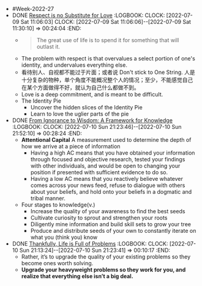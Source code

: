- #Week-2022-27
- DONE [Respect is no Substitute for Love](https://moretothat.com/respect-is-no-substitute-for-love/)
  :LOGBOOK:
  CLOCK: [2022-07-09 Sat 11:06:03]
  CLOCK: [2022-07-09 Sat 11:06:06]--[2022-07-09 Sat 11:30:10] =>  00:24:04
  :END:
	- > The great use of life is to spend it for something that will outlast it.
	- The problem with respect is that overvalues a select portion of one's identity, and undervalues everything else.
	- 看待别人、自视都不能过于片面；或者说 Don't stick to One String. 人是十分复杂的物种，单个角度不能概况整个人的情况；至少，不能感觉自己在某个方面做得不好，就认为自己什么都做不到。
	- Love is a deep commitment, and is meant to be difficult.
	- The Identity Pie
		- Uncover the hidden slices of the Identity Pie
		- Learn to love the uglier parts of the pie
- DONE [From Ignorance to Wisdom: A Framework for Knowledge](https://moretothat.com/framework-for-knowledge/)
  :LOGBOOK:
  CLOCK: [2022-07-10 Sun 21:23:46]--[2022-07-10 Sun 21:52:10] =>  00:28:24
  :END:
	- **Attentional Capital** A measurement used to determine the depth of how we arrive at a piece of information
		- Having a high AC means that you have obtained your information through focused and objective research, tested your findings with other individuals, and would be open to changing your position if presented with sufficient evidence to do so.
		- Having a low AC means that you reactively believe whatever comes across your news feed, refuse to dialogue with others about your beliefs, and hold onto your beliefs in a dogmatic and tribal manner.
	- Four stages to knowledge(v.)
		- Increase the quality of your awareness to find the best seeds
		- Cultivate curiosity to sprout and strengthen your roots
		- Diligently mine information and build skill sets to grow your tree
		- Produce and distribute seeds of your own to constantly iterate on what you (think you) know
- DONE [Thankfully, Life is Full of Problems](https://moretothat.com/thankfully-life-is-full-of-problems/)
  :LOGBOOK:
  CLOCK: [2022-07-10 Sun 21:13:24]--[2022-07-10 Sun 21:23:41] =>  00:10:17
  :END:
	- Rather, it’s to upgrade the quality of your existing problems so they become ones worth solving.
	- **Upgrade your heavyweight problems so they work for you, and realize that everything else isn’t a big deal.**